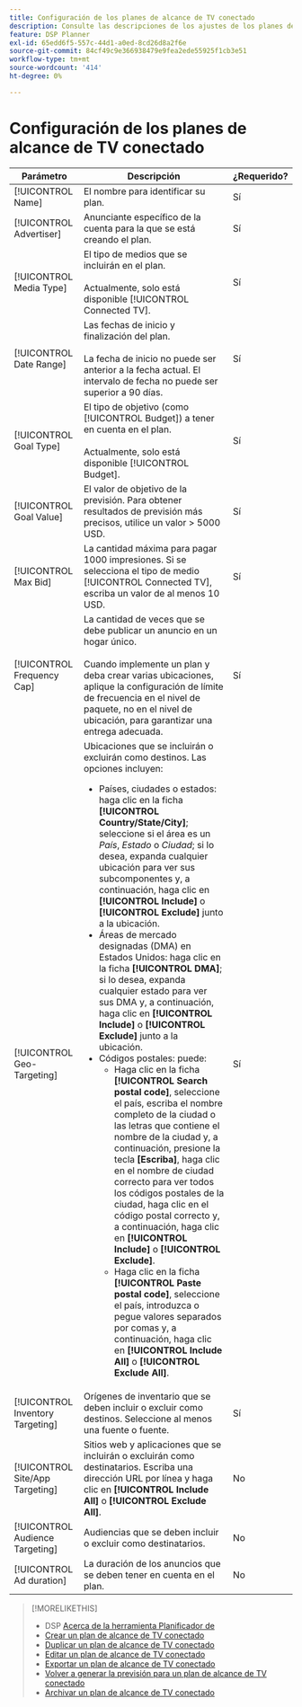 ```yaml
---
title: Configuración de los planes de alcance de TV conectado
description: Consulte las descripciones de los ajustes de los planes de alcance de TV conectados.
feature: DSP Planner
exl-id: 65edd6f5-557c-44d1-a0ed-8cd26d8a2f6e
source-git-commit: 84cf49c9e366938479e9fea2ede55925f1cb3e51
workflow-type: tm+mt
source-wordcount: '414'
ht-degree: 0%

---
```


# Configuración de los planes de alcance de TV conectado

| Parámetro | Descripción | ¿Requerido? |
| --- | --- | --- |
| [!UICONTROL Name] | El nombre para identificar su plan. | Sí |
| [!UICONTROL Advertiser] | Anunciante específico de la cuenta para la que se está creando el plan. | Sí |
| [!UICONTROL Media Type] | El tipo de medios que se incluirán en el plan.<br><br>Actualmente, solo está disponible [!UICONTROL Connected TV]. | Sí |
| [!UICONTROL Date Range] | Las fechas de inicio y finalización del plan.<br><br>La fecha de inicio no puede ser anterior a la fecha actual. El intervalo de fecha no puede ser superior a 90 días. | Sí |
| [!UICONTROL Goal Type] | El tipo de objetivo (como [!UICONTROL Budget]) a tener en cuenta en el plan.<br><br>Actualmente, solo está disponible [!UICONTROL Budget]. | Sí |
| [!UICONTROL Goal Value] | El valor de objetivo de la previsión. Para obtener resultados de previsión más precisos, utilice un valor > 5000 USD. | Sí |
| [!UICONTROL Max Bid] | La cantidad máxima para pagar 1000 impresiones. Si se selecciona el tipo de medio [!UICONTROL Connected TV], escriba un valor de al menos 10 USD. | Sí |
| [!UICONTROL Frequency Cap] | La cantidad de veces que se debe publicar un anuncio en un hogar único.<br><br>Cuando implemente un plan y deba crear varias ubicaciones, aplique la configuración de límite de frecuencia en el nivel de paquete, no en el nivel de ubicación, para garantizar una entrega adecuada. | Sí |
| [!UICONTROL Geo-Targeting] | Ubicaciones que se incluirán o excluirán como destinos. Las opciones incluyen:<ul><li>Países, ciudades o estados: haga clic en la ficha **[!UICONTROL Country/State/City]**; seleccione si el área es un *País*, *Estado* o *Ciudad*; si lo desea, expanda cualquier ubicación para ver sus subcomponentes y, a continuación, haga clic en **[!UICONTROL Include]** o **[!UICONTROL Exclude]** junto a la ubicación.</li><li>Áreas de mercado designadas (DMA) en Estados Unidos: haga clic en la ficha **[!UICONTROL DMA]**; si lo desea, expanda cualquier estado para ver sus DMA y, a continuación, haga clic en **[!UICONTROL Include]** o **[!UICONTROL Exclude]** junto a la ubicación.</li><li>Códigos postales: puede:<ul><li>Haga clic en la ficha **[!UICONTROL Search postal code]**, seleccione el país, escriba el nombre completo de la ciudad o las letras que contiene el nombre de la ciudad y, a continuación, presione la tecla **[Escriba]**, haga clic en el nombre de ciudad correcto para ver todos los códigos postales de la ciudad, haga clic en el código postal correcto y, a continuación, haga clic en **[!UICONTROL Include]** o **[!UICONTROL Exclude]**.</li><li>Haga clic en la ficha **[!UICONTROL Paste postal code]**, seleccione el país, introduzca o pegue valores separados por comas y, a continuación, haga clic en **[!UICONTROL Include All]** o **[!UICONTROL Exclude All]**.</li></ul></li></ul> | Sí |
| [!UICONTROL Inventory Targeting] | Orígenes de inventario que se deben incluir o excluir como destinos. Seleccione al menos una fuente o fuente. | Sí |
| [!UICONTROL Site/App Targeting] | Sitios web y aplicaciones que se incluirán o excluirán como destinatarios. Escriba una dirección URL por línea y haga clic en **[!UICONTROL Include All]** o **[!UICONTROL Exclude All]**. | No |
| [!UICONTROL Audience Targeting] | Audiencias que se deben incluir o excluir como destinatarios. | No |
| [!UICONTROL Ad duration] | La duración de los anuncios que se deben tener en cuenta en el plan. | No |

>[!MORELIKETHIS]
>
>* DSP [Acerca de la herramienta Planificador de](planner-about.md)
>* [Crear un plan de alcance de TV conectado](planner-create.md)
>* [Duplicar un plan de alcance de TV conectado](planner-duplicate.md)
>* [Editar un plan de alcance de TV conectado](planner-edit.md)
>* [Exportar un plan de alcance de TV conectado](planner-export.md)
>* [Volver a generar la previsión para un plan de alcance de TV conectado](planner-forecast.md)
>* [Archivar un plan de alcance de TV conectado](planner-archive.md)
